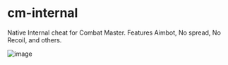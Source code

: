 # cm-internal
Native Internal cheat for Combat Master. Features Aimbot, No spread, No Recoil, and others.

![image](https://imgur.com/a/5KOpU1R)
